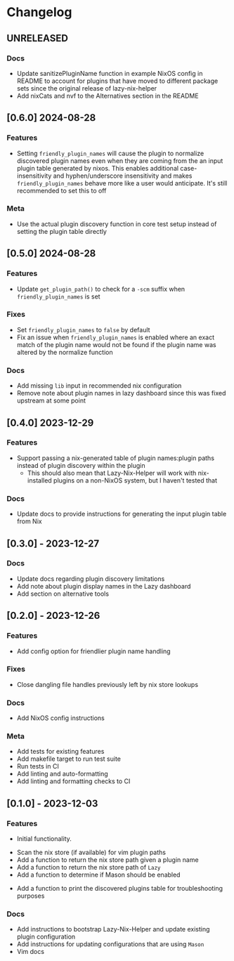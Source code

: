 # Changelog

## UNRELEASED

### Docs

- Update sanitizePluginName function in example NixOS config in README to account for plugins that have moved to different package sets since the original release of lazy-nix-helper
- Add nixCats and nvf to the Alternatives section in the README

## [0.6.0] 2024-08-28

### Features

- Setting `friendly_plugin_names` will cause the plugin to normalize discovered plugin names even when they are coming from the an input plugin table generated by nixos. This enables additional case-insensitivity and hyphen/underscore insensitivity and makes `friendly_plugin_names` behave more like a user would anticipate. It's still recommended to set this to off

### Meta

- Use the actual plugin discovery function in core test setup instead of setting the plugin table directly

## [0.5.0] 2024-08-28

### Features

- Update `get_plugin_path()` to check for a `-scm` suffix when `friendly_plugin_names` is set

### Fixes

- Set `friendly_plugin_names` to `false` by default
- Fix an issue when `friendly_plugin_names` is enabled where an exact match of the plugin name would not be found if the plugin name was altered by the normalize function

### Docs

- Add missing `lib` input in recommended nix configuration
- Remove note about plugin names in lazy dashboard since this was fixed upstream at some point

## [0.4.0] 2023-12-29

### Features

- Support passing a nix-generated table of plugin names:plugin paths instead of plugin discovery within the plugin
  + This should also mean that Lazy-Nix-Helper will work with nix-installed plugins on a non-NixOS system, but I haven't tested that

### Docs

- Update docs to provide instructions for generating the input plugin table from Nix


## [0.3.0] - 2023-12-27

### Docs

- Update docs regarding plugin discovery limitations
- Add note about plugin display names in the Lazy dashboard
- Add section on alternative tools


## [0.2.0] - 2023-12-26

### Features

- Add config option for friendlier plugin name handling

### Fixes

- Close dangling file handles previously left by nix store lookups

### Docs

- Add NixOS config instructions

### Meta

- Add tests for existing features
- Add makefile target to run test suite
- Run tests in CI
- Add linting and auto-formatting
- Add linting and formatting checks to CI


## [0.1.0] - 2023-12-03

### Features

- Initial functionality. 
 + Scan the nix store (if available) for vim plugin paths
 + Add a function to return the nix store path given a plugin name
 + Add a function to return the nix store path of `Lazy`
 + Add a function to determine if Mason should be enabled
- Add a function to print the discovered plugins table for troubleshooting purposes

### Docs

- Add instructions to bootstrap Lazy-Nix-Helper and update existing plugin configuration
- Add instructions for updating configurations that are using `Mason`
- Vim docs
